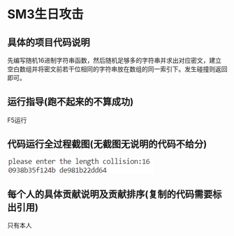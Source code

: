 # SM3生日攻击
## 具体的项目代码说明
先编写随机16进制字符串函数，然后随机足够多的字符串并求出对应密文，建立空白数组并将密文前若干位相同的字符串放在数组的同一索引下。发生碰撞则返回即可。
## 运行指导(跑不起来的不算成功)
F5运行 
## 代码运行全过程截图(无截图无说明的代码不给分)
![Image](https://github.com/huomitao18/image/blob/main/QQ%E6%88%AA%E5%9B%BE20220731101043.png)
## 每个人的具体贡献说明及贡献排序(复制的代码需要标出引用)
只有本人
